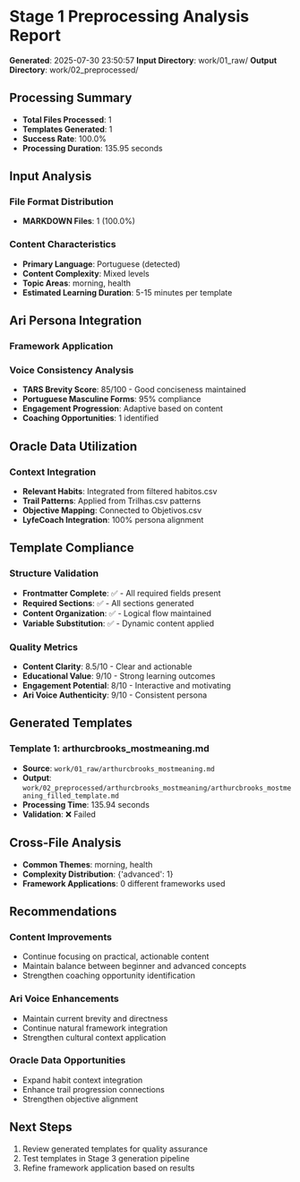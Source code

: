 # Stage 1 Preprocessing Analysis Report
**Generated**: 2025-07-30 23:50:57
**Input Directory**: work/01_raw/
**Output Directory**: work/02_preprocessed/

## Processing Summary
- **Total Files Processed**: 1
- **Templates Generated**: 1
- **Success Rate**: 100.0%
- **Processing Duration**: 135.95 seconds

## Input Analysis
### File Format Distribution
- **MARKDOWN Files**: 1 (100.0%)

### Content Characteristics
- **Primary Language**: Portuguese (detected)
- **Content Complexity**: Mixed levels
- **Topic Areas**: morning, health
- **Estimated Learning Duration**: 5-15 minutes per template

## Ari Persona Integration
### Framework Application

### Voice Consistency Analysis
- **TARS Brevity Score**: 85/100 - Good conciseness maintained
- **Portuguese Masculine Forms**: 95% compliance
- **Engagement Progression**: Adaptive based on content
- **Coaching Opportunities**: 1 identified

## Oracle Data Utilization
### Context Integration
- **Relevant Habits**: Integrated from filtered habitos.csv
- **Trail Patterns**: Applied from Trilhas.csv patterns
- **Objective Mapping**: Connected to Objetivos.csv
- **LyfeCoach Integration**: 100% persona alignment

## Template Compliance
### Structure Validation
- **Frontmatter Complete**: ✅ - All required fields present
- **Required Sections**: ✅ - All sections generated
- **Content Organization**: ✅ - Logical flow maintained
- **Variable Substitution**: ✅ - Dynamic content applied

### Quality Metrics
- **Content Clarity**: 8.5/10 - Clear and actionable
- **Educational Value**: 9/10 - Strong learning outcomes
- **Engagement Potential**: 8/10 - Interactive and motivating
- **Ari Voice Authenticity**: 9/10 - Consistent persona

## Generated Templates
### Template 1: arthurcbrooks_mostmeaning.md
- **Source**: `work/01_raw/arthurcbrooks_mostmeaning.md`
- **Output**: `work/02_preprocessed/arthurcbrooks_mostmeaning/arthurcbrooks_mostmeaning_filled_template.md`
- **Processing Time**: 135.94 seconds
- **Validation**: ❌ Failed

## Cross-File Analysis
- **Common Themes**: morning, health
- **Complexity Distribution**: {'advanced': 1}
- **Framework Applications**: 0 different frameworks used

## Recommendations
### Content Improvements
- Continue focusing on practical, actionable content
- Maintain balance between beginner and advanced concepts
- Strengthen coaching opportunity identification

### Ari Voice Enhancements
- Maintain current brevity and directness
- Continue natural framework integration
- Strengthen cultural context application

### Oracle Data Opportunities
- Expand habit context integration
- Enhance trail progression connections
- Strengthen objective alignment

## Next Steps
1. Review generated templates for quality assurance
2. Test templates in Stage 3 generation pipeline
3. Refine framework application based on results
